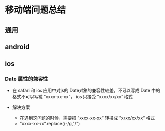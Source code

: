 # 移动端问题总结

## 通用

## android

## ios

### Date 属性的兼容性

- 在 safari 和 ios 应用中对js的 Date对象的兼容性较差，不可以写成 Date 中的格式不可以写成 ”xxxx-xx-xx“， ios 只接受  ”xxxx/xx/xx“ 格式
- 解决方案

	- 在遇到这问题的时候，需要把 ”xxxx-xx-xx“ 转换成 ”xxxx/xx/xx“ 格式
	- ”xxxx-xx-xx“.replace(/\-/g,"/")

